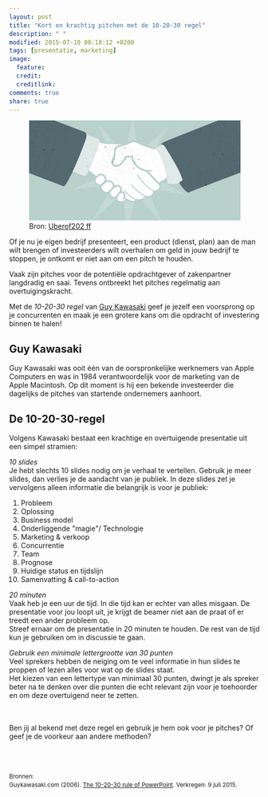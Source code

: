 ```yaml
---
layout: post
title: "Kort en krachtig pitchen met de 10-20-30 regel"
description: " "
modified: 2015-07-10 08:18:12 +0200
tags: [presentatie, marketing]
image:
  feature: 
  credit: 
  creditlink: 
comments: true
share: true
---
```


<figure>
<img src="/images/business-handshake.png" alt="Handen schudden na een
succesvolle pitch">
<figcaption>Bron: <a href="http://bit.ly/1L0Y1mK">Uberof202
ff</a></figcaption>
</figure>

Of je nu je eigen bedrijf presenteert, een product (dienst, plan) aan de
man wilt brengen of investeerders wilt overhalen om geld in jouw
bedrijf te stoppen, je ontkomt er niet aan om een pitch te houden.

Vaak zijn pitches voor de potentiële opdrachtgever of zakenpartner
langdradig en saai. Tevens ontbreekt het pitches regelmatig aan
overtuigingskracht.

Met de <em>10-20-30 regel</em> van <a href="https://en.wikipedia.org/wiki/Guy_Kawasaki">Guy Kawasaki</a> geef je jezelf een voorsprong
op je concurrenten en maak je een grotere kans om die opdracht of
investering binnen te halen!

<h2>Guy Kawasaki</h2>
Guy Kawasaki was ooit één van de oorspronkelijke werknemers van Apple Computers en was in 1984
verantwoordelijk voor de marketing van de Apple Macintosh.
Op dit moment is hij een bekende investeerder die 
dagelijks de pitches van startende ondernemers aanhoort.
 

<h2>De 10-20-30-regel</h2>
Volgens Kawasaki bestaat een krachtige en overtuigende presentatie uit
een simpel stramien: 

<em>10 slides</em><br>
Je hebt slechts 10 slides nodig om je verhaal te vertellen. Gebruik je
meer slides, dan verlies je de aandacht van je publiek. In deze slides
zet je vervolgens alleen informatie die belangrijk is voor je publiek:

<ol>
<li>Probleem</li>
<li>Oplossing</li>
<li>Business model</li>
<li>Onderliggende "magie"/ Technologie</li>
<li>Marketing & verkoop</li>
<li>Concurrentie</li>
<li>Team</li>
<li>Prognose</li>
<li>Huidige status en tijdslijn</li>
<li>Samenvatting & call-to-action</li>
</ol>
 

<em>20 minuten</em><br>
Vaak heb je een uur de tijd. In die tijd kan er echter van alles
misgaan. De presentatie voor jou loopt uit, je krijgt de beamer niet
aan de praat of er treedt een ander probleem op.<br>
Streef ernaar om de presentatie in 20 minuten te houden. De rest van
de tijd kun je gebruiken om in discussie te gaan. 

<em>Gebruik een minimale lettergrootte van 30 punten</em><br>
Veel sprekers hebben de neiging om te veel informatie in hun slides te
proppen of lezen alles voor wat op de slides staat.<br>
Het kiezen van een lettertype van minimaal 30 punten, dwingt je als
spreker beter na te denken over die punten die echt relevant zijn voor
je toehoorder en om deze overtuigend neer te zetten.

<br><br>
Ben jij al bekend met deze regel en gebruik je hem ook voor je pitches? Of
geef je de voorkeur aan andere methoden?

<br><br>

<small>Bronnen:<br>
Guykawasaki.com (2006). <a href="http://guykawasaki.com/the_102030_rule/">The 10-20-30 rule of PowerPoint</a>. Verkregen:
9 juli 2015. 


